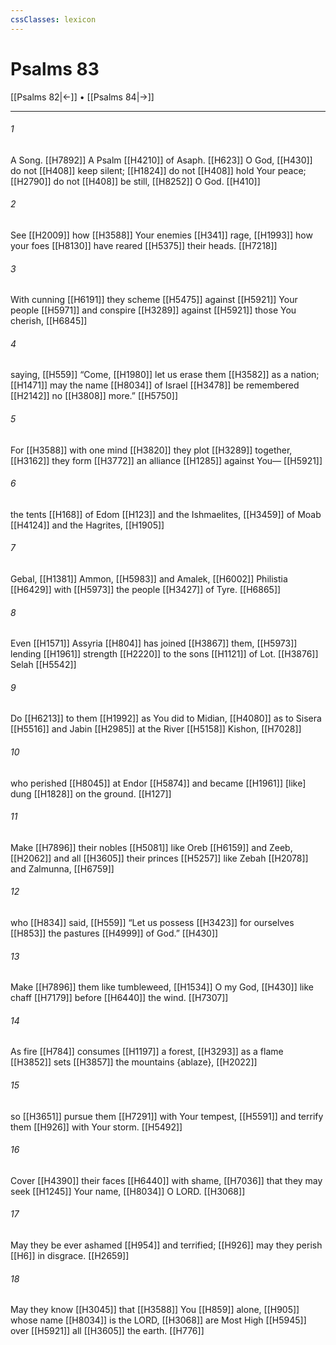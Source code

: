 ```yaml
---
cssClasses: lexicon
---
```


# Psalms 83

[[Psalms 82|←]] • [[Psalms 84|→]]

---

###### 1
A Song. [[H7892]] A Psalm [[H4210]] of Asaph. [[H623]] O God, [[H430]] do not [[H408]] keep silent; [[H1824]] do not [[H408]] hold Your peace; [[H2790]] do not [[H408]] be still, [[H8252]] O God. [[H410]]

###### 2
See [[H2009]] how [[H3588]] Your enemies [[H341]] rage, [[H1993]] how your foes [[H8130]] have reared [[H5375]] their heads. [[H7218]]

###### 3
With cunning [[H6191]] they scheme [[H5475]] against [[H5921]] Your people [[H5971]] and conspire [[H3289]] against [[H5921]] those You cherish, [[H6845]]

###### 4
saying, [[H559]] “Come, [[H1980]] let us erase them [[H3582]] as a nation; [[H1471]] may the name [[H8034]] of Israel [[H3478]] be remembered [[H2142]] no [[H3808]] more.” [[H5750]]

###### 5
For [[H3588]] with one mind [[H3820]] they plot [[H3289]] together, [[H3162]] they form [[H3772]] an alliance [[H1285]] against You— [[H5921]]

###### 6
the tents [[H168]] of Edom [[H123]] and the Ishmaelites, [[H3459]] of Moab [[H4124]] and the Hagrites, [[H1905]]

###### 7
Gebal, [[H1381]] Ammon, [[H5983]] and Amalek, [[H6002]] Philistia [[H6429]] with [[H5973]] the people [[H3427]] of Tyre. [[H6865]]

###### 8
Even [[H1571]] Assyria [[H804]] has joined [[H3867]] them, [[H5973]] lending [[H1961]] strength [[H2220]] to the sons [[H1121]] of Lot. [[H3876]] Selah [[H5542]]

###### 9
Do [[H6213]] to them [[H1992]] as You did to Midian, [[H4080]] as to Sisera [[H5516]] and Jabin [[H2985]] at the River [[H5158]] Kishon, [[H7028]]

###### 10
who perished [[H8045]] at Endor [[H5874]] and became [[H1961]] [like] dung [[H1828]] on the ground. [[H127]]

###### 11
Make [[H7896]] their nobles [[H5081]] like Oreb [[H6159]] and Zeeb, [[H2062]] and all [[H3605]] their princes [[H5257]] like Zebah [[H2078]] and Zalmunna, [[H6759]]

###### 12
who [[H834]] said, [[H559]] “Let us possess [[H3423]] for ourselves [[H853]] the pastures [[H4999]] of God.” [[H430]]

###### 13
Make [[H7896]] them like tumbleweed, [[H1534]] O my God, [[H430]] like chaff [[H7179]] before [[H6440]] the wind. [[H7307]]

###### 14
As fire [[H784]] consumes [[H1197]] a forest, [[H3293]] as a flame [[H3852]] sets [[H3857]] the mountains {ablaze}, [[H2022]]

###### 15
so [[H3651]] pursue them [[H7291]] with Your tempest, [[H5591]] and terrify them [[H926]] with Your storm. [[H5492]]

###### 16
Cover [[H4390]] their faces [[H6440]] with shame, [[H7036]] that they may seek [[H1245]] Your name, [[H8034]] O LORD. [[H3068]]

###### 17
May they be ever ashamed [[H954]] and terrified; [[H926]] may they perish [[H6]] in disgrace. [[H2659]]

###### 18
May they know [[H3045]] that [[H3588]] You [[H859]] alone, [[H905]] whose name [[H8034]] is the LORD, [[H3068]] are Most High [[H5945]] over [[H5921]] all [[H3605]] the earth. [[H776]]

